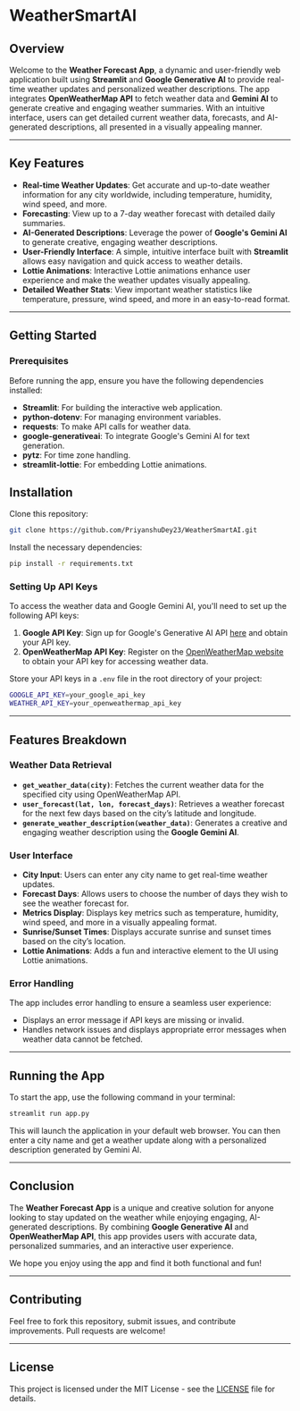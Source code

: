 # WeatherSmartAI


## Overview

Welcome to the **Weather Forecast App**, a dynamic and user-friendly web application built using **Streamlit** and **Google Generative AI** to provide real-time weather updates and personalized weather descriptions. The app integrates **OpenWeatherMap API** to fetch weather data and **Gemini AI** to generate creative and engaging weather summaries. With an intuitive interface, users can get detailed current weather data, forecasts, and AI-generated descriptions, all presented in a visually appealing manner.

---

## Key Features

- **Real-time Weather Updates**: Get accurate and up-to-date weather information for any city worldwide, including temperature, humidity, wind speed, and more.
- **Forecasting**: View up to a 7-day weather forecast with detailed daily summaries.
- **AI-Generated Descriptions**: Leverage the power of **Google's Gemini AI** to generate creative, engaging weather descriptions.
- **User-Friendly Interface**: A simple, intuitive interface built with **Streamlit** allows easy navigation and quick access to weather details.
- **Lottie Animations**: Interactive Lottie animations enhance user experience and make the weather updates visually appealing.
- **Detailed Weather Stats**: View important weather statistics like temperature, pressure, wind speed, and more in an easy-to-read format.

---

## Getting Started

### Prerequisites

Before running the app, ensure you have the following dependencies installed:

- **Streamlit**: For building the interactive web application.
- **python-dotenv**: For managing environment variables.
- **requests**: To make API calls for weather data.
- **google-generativeai**: To integrate Google's Gemini AI for text generation.
- **pytz**: For time zone handling.
- **streamlit-lottie**: For embedding Lottie animations.

## Installation

Clone this repository:
   ```bash
   git clone https://github.com/PriyanshuDey23/WeatherSmartAI.git
   ```

Install the necessary dependencies:
   ```bash
   pip install -r requirements.txt
   ```



### Setting Up API Keys

To access the weather data and Google Gemini AI, you'll need to set up the following API keys:

1. **Google API Key**: Sign up for Google's Generative AI API [here](https://aistudio.google.com/apikey) and obtain your API key.
2. **OpenWeatherMap API Key**: Register on the [OpenWeatherMap website](https://home.openweathermap.org/api_keys) to obtain your API key for accessing weather data.

Store your API keys in a `.env` file in the root directory of your project:

```bash
GOOGLE_API_KEY=your_google_api_key
WEATHER_API_KEY=your_openweathermap_api_key
```

---

## Features Breakdown

### Weather Data Retrieval

- **`get_weather_data(city)`**: Fetches the current weather data for the specified city using OpenWeatherMap API.
- **`user_forecast(lat, lon, forecast_days)`**: Retrieves a weather forecast for the next few days based on the city’s latitude and longitude.
- **`generate_weather_description(weather_data)`**: Generates a creative and engaging weather description using the **Google Gemini AI**.

### User Interface

- **City Input**: Users can enter any city name to get real-time weather updates.
- **Forecast Days**: Allows users to choose the number of days they wish to see the weather forecast for.
- **Metrics Display**: Displays key metrics such as temperature, humidity, wind speed, and more in a visually appealing format.
- **Sunrise/Sunset Times**: Displays accurate sunrise and sunset times based on the city’s location.
- **Lottie Animations**: Adds a fun and interactive element to the UI using Lottie animations.

### Error Handling

The app includes error handling to ensure a seamless user experience:

- Displays an error message if API keys are missing or invalid.
- Handles network issues and displays appropriate error messages when weather data cannot be fetched.

---

## Running the App

To start the app, use the following command in your terminal:

```bash
streamlit run app.py
```

This will launch the application in your default web browser. You can then enter a city name and get a weather update along with a personalized description generated by Gemini AI.

---

## Conclusion

The **Weather Forecast App** is a unique and creative solution for anyone looking to stay updated on the weather while enjoying engaging, AI-generated descriptions. By combining **Google Generative AI** and **OpenWeatherMap API**, this app provides users with accurate data, personalized summaries, and an interactive user experience.

We hope you enjoy using the app and find it both functional and fun!

---

## Contributing

Feel free to fork this repository, submit issues, and contribute improvements. Pull requests are welcome!

---

## License

This project is licensed under the MIT License - see the [LICENSE](LICENSE) file for details.
